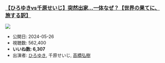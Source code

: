 ### [【ひろゆきvs千原せいじ】突然出家…一体なぜ？【世界の果てに、旅する訳】](https://www.youtube.com/watch?v=IF8q8JbwYxw)
[![](https://img.youtube.com/vi/IF8q8JbwYxw/sddefault.jpg)](https://www.youtube.com/watch?v=IF8q8JbwYxw)
-   公開日: 2024-05-26
-   視聴数: 562,400
-   **いいね数: 6,307**
-   出演者: [ひろゆき](/rehacq_fan/people/ひろゆき "wikilink"), 千原せいじ, [高橋弘樹](/rehacq_fan/people/高橋弘樹 "wikilink")
